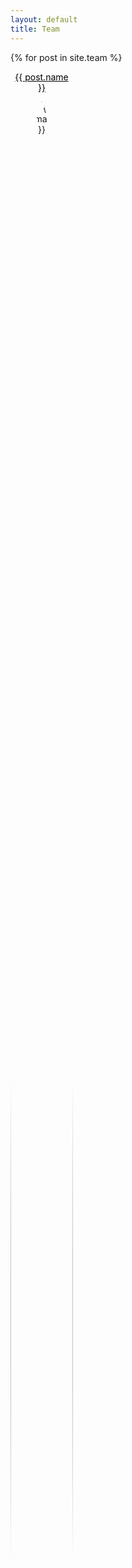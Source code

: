 ```yaml
---
layout: default
title: Team
---
```


<div  class="posts">
{% for post in site.team %}
<article style="text-align: center; width: 10%; min-width: 100px;">
    <p><a style="color: black; font-weight: 400;" href="{{ post.url  | absolute_url }}">{{ post.name }}</a></p>
            <a href="{{ post.url  | absolute_url }}" class="image">
                <picture>
                <img src="{{ post.image | absolute_url }}" alt="{{ post.image-alt }}" style="border-radius: 50%; width: 100%;"  />
                </picture> 
                <p style="margin-top: 10px; color: #444444;">{{ post.description }}</p>
            </a>
        </article>
  {% endfor %}
</div>  

